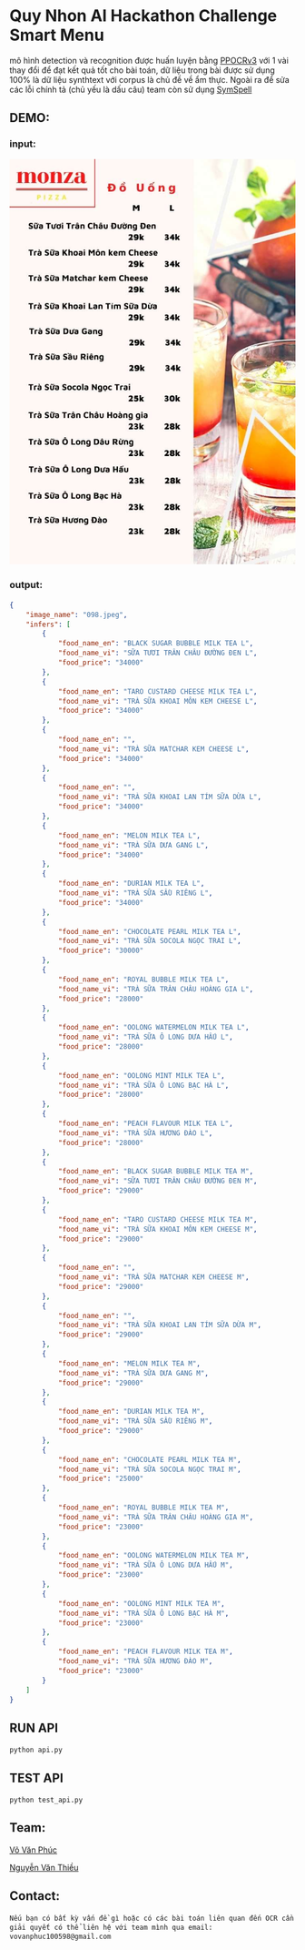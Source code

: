 # Quy Nhon AI Hackathon Challenge Smart Menu

mô hình detection và recognition được huấn luyện bằng [PPOCRv3](https://github.com/PaddlePaddle/PaddleOCR) với 1 vài thay đổi để đạt kết quả tốt cho bài toán, dữ liệu trong bài được sử dụng 100% là dữ liệu synthtext với corpus là chủ đề về ẩm thực. Ngoài ra để sửa các lỗi chính tả (chủ yếu là dấu câu) team còn sử dụng [SymSpell](https://github.com/wolfgarbe/SymSpell)

## DEMO:

### input:
<p align="center">
    <img src="images/098.jpeg">
</p>

### output:

```json
{
    "image_name": "098.jpeg",
    "infers": [
        {
            "food_name_en": "BLACK SUGAR BUBBLE MILK TEA L",
            "food_name_vi": "SỮA TƯƠI TRÂN CHÂU ĐƯỜNG ĐEN L",
            "food_price": "34000"
        },
        {
            "food_name_en": "TARO CUSTARD CHEESE MILK TEA L",
            "food_name_vi": "TRÀ SỮA KHOAI MÔN KEM CHEESE L",
            "food_price": "34000"
        },
        {
            "food_name_en": "",
            "food_name_vi": "TRÀ SỮA MATCHAR KEM CHEESE L",
            "food_price": "34000"
        },
        {
            "food_name_en": "",
            "food_name_vi": "TRÀ SỮA KHOAI LAN TÍM SỮA DỪA L",
            "food_price": "34000"
        },
        {
            "food_name_en": "MELON MILK TEA L",
            "food_name_vi": "TRÀ SỮA DƯA GANG L",
            "food_price": "34000"
        },
        {
            "food_name_en": "DURIAN MILK TEA L",
            "food_name_vi": "TRÀ SỮA SẦU RIÊNG L",
            "food_price": "34000"
        },
        {
            "food_name_en": "CHOCOLATE PEARL MILK TEA L",
            "food_name_vi": "TRÀ SỮA SOCOLA NGỌC TRAI L",
            "food_price": "30000"
        },
        {
            "food_name_en": "ROYAL BUBBLE MILK TEA L",
            "food_name_vi": "TRÀ SỮA TRÂN CHÂU HOÀNG GIA L",
            "food_price": "28000"
        },
        {
            "food_name_en": "OOLONG WATERMELON MILK TEA L",
            "food_name_vi": "TRÀ SỮA Ô LONG DƯA HẤU L",
            "food_price": "28000"
        },
        {
            "food_name_en": "OOLONG MINT MILK TEA L",
            "food_name_vi": "TRÀ SỮA Ô LONG BẠC HÀ L",
            "food_price": "28000"
        },
        {
            "food_name_en": "PEACH FLAVOUR MILK TEA L",
            "food_name_vi": "TRÀ SỮA HƯƠNG ĐÀO L",
            "food_price": "28000"
        },
        {
            "food_name_en": "BLACK SUGAR BUBBLE MILK TEA M",
            "food_name_vi": "SỮA TƯƠI TRÂN CHÂU ĐƯỜNG ĐEN M",
            "food_price": "29000"
        },
        {
            "food_name_en": "TARO CUSTARD CHEESE MILK TEA M",
            "food_name_vi": "TRÀ SỮA KHOAI MÔN KEM CHEESE M",
            "food_price": "29000"
        },
        {
            "food_name_en": "",
            "food_name_vi": "TRÀ SỮA MATCHAR KEM CHEESE M",
            "food_price": "29000"
        },
        {
            "food_name_en": "",
            "food_name_vi": "TRÀ SỮA KHOAI LAN TÍM SỮA DỪA M",
            "food_price": "29000"
        },
        {
            "food_name_en": "MELON MILK TEA M",
            "food_name_vi": "TRÀ SỮA DƯA GANG M",
            "food_price": "29000"
        },
        {
            "food_name_en": "DURIAN MILK TEA M",
            "food_name_vi": "TRÀ SỮA SẦU RIÊNG M",
            "food_price": "29000"
        },
        {
            "food_name_en": "CHOCOLATE PEARL MILK TEA M",
            "food_name_vi": "TRÀ SỮA SOCOLA NGỌC TRAI M",
            "food_price": "25000"
        },
        {
            "food_name_en": "ROYAL BUBBLE MILK TEA M",
            "food_name_vi": "TRÀ SỮA TRÂN CHÂU HOÀNG GIA M",
            "food_price": "23000"
        },
        {
            "food_name_en": "OOLONG WATERMELON MILK TEA M",
            "food_name_vi": "TRÀ SỮA Ô LONG DƯA HẤU M",
            "food_price": "23000"
        },
        {
            "food_name_en": "OOLONG MINT MILK TEA M",
            "food_name_vi": "TRÀ SỮA Ô LONG BẠC HÀ M",
            "food_price": "23000"
        },
        {
            "food_name_en": "PEACH FLAVOUR MILK TEA M",
            "food_name_vi": "TRÀ SỮA HƯƠNG ĐÀO M",
            "food_price": "23000"
        }
    ]
}
```
## RUN API
```
python api.py
```

## TEST API

```
python test_api.py
```

## Team:
   [Võ Văn Phúc](https://github.com/vovanphuc)

   [Nguyễn Văn Thiều](https://github.com/theluckygod)

## Contact:
    Nếu bạn có bất kỳ vấn đề gì hoặc có các bài toán liên quan đến OCR cần giải quyết có thể liên hệ với team mình qua email: vovanphuc100598@gmail.com